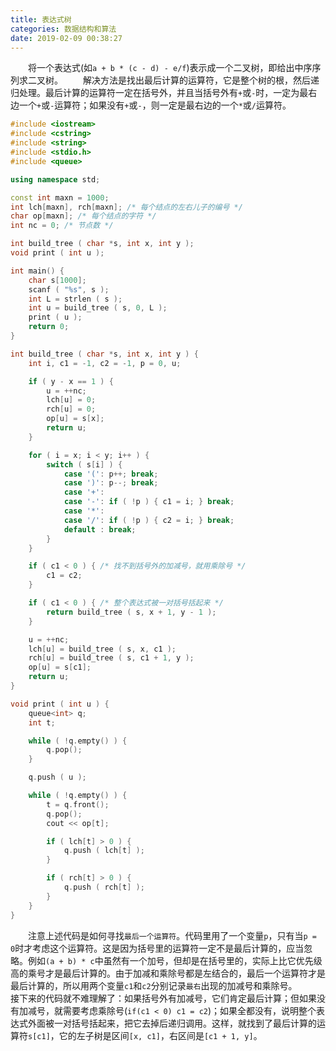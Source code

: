 ```yaml
---
title: 表达式树
categories: 数据结构和算法
date: 2019-02-09 00:38:27
---
```

&emsp;&emsp;将一个表达式(如`a + b * (c - d) - e/f`)表示成一个二叉树，即给出中序序列求二叉树。<!--more-->
&emsp;&emsp;解决方法是找出最后计算的运算符，它是整个树的根，然后递归处理。最后计算的运算符一定在括号外，并且当括号外有`+`或`-`时，一定为最右边一个`+`或`-`运算符；如果没有`+`或`-`，则一定是最右边的一个`*`或`/`运算符。

``` cpp
#include <iostream>
#include <cstring>
#include <string>
#include <stdio.h>
#include <queue>

using namespace std;

const int maxn = 1000;
int lch[maxn], rch[maxn]; /* 每个结点的左右儿子的编号 */
char op[maxn]; /* 每个结点的字符 */
int nc = 0; /* 节点数 */

int build_tree ( char *s, int x, int y );
void print ( int u );

int main() {
    char s[1000];
    scanf ( "%s", s );
    int L = strlen ( s );
    int u = build_tree ( s, 0, L );
    print ( u );
    return 0;
}

int build_tree ( char *s, int x, int y ) {
    int i, c1 = -1, c2 = -1, p = 0, u;

    if ( y - x == 1 ) {
        u = ++nc;
        lch[u] = 0;
        rch[u] = 0;
        op[u] = s[x];
        return u;
    }

    for ( i = x; i < y; i++ ) {
        switch ( s[i] ) {
            case '(': p++; break;
            case ')': p--; break;
            case '+':
            case '-': if ( !p ) { c1 = i; } break;
            case '*':
            case '/': if ( !p ) { c2 = i; } break;
            default : break;
        }
    }

    if ( c1 < 0 ) { /* 找不到括号外的加减号，就用乘除号 */
        c1 = c2;
    }

    if ( c1 < 0 ) { /* 整个表达式被一对括号括起来 */
        return build_tree ( s, x + 1, y - 1 );
    }

    u = ++nc;
    lch[u] = build_tree ( s, x, c1 );
    rch[u] = build_tree ( s, c1 + 1, y );
    op[u] = s[c1];
    return u;
}

void print ( int u ) {
    queue<int> q;
    int t;

    while ( !q.empty() ) {
        q.pop();
    }

    q.push ( u );

    while ( !q.empty() ) {
        t = q.front();
        q.pop();
        cout << op[t];

        if ( lch[t] > 0 ) {
            q.push ( lch[t] );
        }

        if ( rch[t] > 0 ) {
            q.push ( rch[t] );
        }
    }
}
```

&emsp;&emsp;注意上述代码是如何寻找`最后一个运算符`。代码里用了一个变量`p`，只有当`p = 0`时才考虑这个运算符。这是因为括号里的运算符一定不是最后计算的，应当忽略。例如`(a + b) * c`中虽然有一个加号，但却是在括号里的，实际上比它优先级高的乘号才是最后计算的。由于加减和乘除号都是左结合的，最后一个运算符才是最后计算的，所以用两个变量`c1`和`c2`分别记录`最右`出现的加减号和乘除号。
&emsp;&emsp;接下来的代码就不难理解了：如果括号外有加减号，它们肯定最后计算；但如果没有加减号，就需要考虑乘除号(`if(c1 < 0) c1 = c2`)；如果全都没有，说明整个表达式外面被一对括号括起来，把它去掉后递归调用。这样，就找到了最后计算的运算符`s[c1]`，它的左子树是区间`[x, c1]`，右区间是`[c1 + 1, y]`。